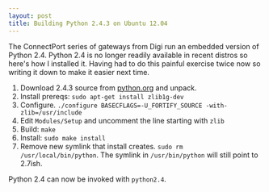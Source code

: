 ```yaml
---
layout: post
title: Building Python 2.4.3 on Ubuntu 12.04
---
```


The ConnectPort series of gateways from Digi run an embedded version of Python 2.4. Python 2.4 is no longer readily available in recent distros so here's how I installed it. Having had to do this painful exercise twice now so writing it down to make it easier next time.

1. Download 2.4.3 source from [python.org](http://www.python.org/download/releases/2.4.3/) and unpack.
1. Install prereqs: `sudo apt-get install zlib1g-dev`
1. Configure. `./configure BASECFLAGS=-U_FORTIFY_SOURCE -with-zlib=/usr/include`
1. Edit `Modules/Setup` and uncomment the line starting with `zlib`
1. Build: `make`
1. Install: `sudo make install`
1. Remove new symlink that install creates. `sudo rm /usr/local/bin/python`. The symlink in `/usr/bin/python` will still point to 2.7ish.

Python 2.4 can now be invoked with `python2.4`.